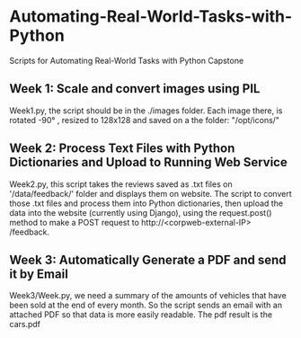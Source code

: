 # Automating-Real-World-Tasks-with-Python
Scripts for Automating Real-World Tasks with Python Capstone

## Week 1: Scale and convert images using PIL
Week1.py, the script should be in the ./images folder. Each image there, is rotated -90° , resized to 128x128 and saved on a the folder: "/opt/icons/"


## Week 2: Process Text Files with Python Dictionaries and Upload to Running Web Service
Week2.py, this script takes the reviews saved as .txt files on '/data/feedback/' folder and displays them on website. The script to convert those .txt files and process them into Python dictionaries, then upload the data into the website (currently using Django), using the request.post() method to make a POST request to http://\<corpweb-external-IP> /feedback.

## Week 3: Automatically Generate a PDF and send it by Email
Week3/Week.py, we need a summary of the amounts of vehicles that have been sold at the end of every month. So the script sends an email with an attached PDF so that data is more easily readable. The pdf result is the cars.pdf






